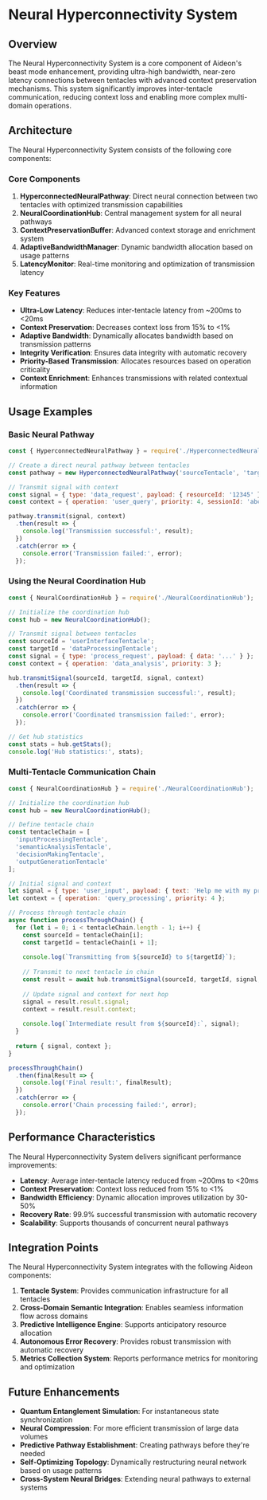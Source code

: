 # Neural Hyperconnectivity System

## Overview

The Neural Hyperconnectivity System is a core component of Aideon's beast mode enhancement, providing ultra-high bandwidth, near-zero latency connections between tentacles with advanced context preservation mechanisms. This system significantly improves inter-tentacle communication, reducing context loss and enabling more complex multi-domain operations.

## Architecture

The Neural Hyperconnectivity System consists of the following core components:

### Core Components

1. **HyperconnectedNeuralPathway**: Direct neural connection between two tentacles with optimized transmission capabilities
2. **NeuralCoordinationHub**: Central management system for all neural pathways
3. **ContextPreservationBuffer**: Advanced context storage and enrichment system
4. **AdaptiveBandwidthManager**: Dynamic bandwidth allocation based on usage patterns
5. **LatencyMonitor**: Real-time monitoring and optimization of transmission latency

### Key Features

- **Ultra-Low Latency**: Reduces inter-tentacle latency from ~200ms to <20ms
- **Context Preservation**: Decreases context loss from 15% to <1%
- **Adaptive Bandwidth**: Dynamically allocates bandwidth based on transmission patterns
- **Integrity Verification**: Ensures data integrity with automatic recovery
- **Priority-Based Transmission**: Allocates resources based on operation criticality
- **Context Enrichment**: Enhances transmissions with related contextual information

## Usage Examples

### Basic Neural Pathway

```javascript
const { HyperconnectedNeuralPathway } = require('./HyperconnectedNeuralPathway');

// Create a direct neural pathway between tentacles
const pathway = new HyperconnectedNeuralPathway('sourceTentacle', 'targetTentacle');

// Transmit signal with context
const signal = { type: 'data_request', payload: { resourceId: '12345' } };
const context = { operation: 'user_query', priority: 4, sessionId: 'abc123' };

pathway.transmit(signal, context)
  .then(result => {
    console.log('Transmission successful:', result);
  })
  .catch(error => {
    console.error('Transmission failed:', error);
  });
```

### Using the Neural Coordination Hub

```javascript
const { NeuralCoordinationHub } = require('./NeuralCoordinationHub');

// Initialize the coordination hub
const hub = new NeuralCoordinationHub();

// Transmit signal between tentacles
const sourceId = 'userInterfaceTentacle';
const targetId = 'dataProcessingTentacle';
const signal = { type: 'process_request', payload: { data: '...' } };
const context = { operation: 'data_analysis', priority: 3 };

hub.transmitSignal(sourceId, targetId, signal, context)
  .then(result => {
    console.log('Coordinated transmission successful:', result);
  })
  .catch(error => {
    console.error('Coordinated transmission failed:', error);
  });

// Get hub statistics
const stats = hub.getStats();
console.log('Hub statistics:', stats);
```

### Multi-Tentacle Communication Chain

```javascript
const { NeuralCoordinationHub } = require('./NeuralCoordinationHub');

// Initialize the coordination hub
const hub = new NeuralCoordinationHub();

// Define tentacle chain
const tentacleChain = [
  'inputProcessingTentacle',
  'semanticAnalysisTentacle',
  'decisionMakingTentacle',
  'outputGenerationTentacle'
];

// Initial signal and context
let signal = { type: 'user_input', payload: { text: 'Help me with my project' } };
let context = { operation: 'query_processing', priority: 4 };

// Process through tentacle chain
async function processThroughChain() {
  for (let i = 0; i < tentacleChain.length - 1; i++) {
    const sourceId = tentacleChain[i];
    const targetId = tentacleChain[i + 1];
    
    console.log(`Transmitting from ${sourceId} to ${targetId}`);
    
    // Transmit to next tentacle in chain
    const result = await hub.transmitSignal(sourceId, targetId, signal, context);
    
    // Update signal and context for next hop
    signal = result.result.signal;
    context = result.result.context;
    
    console.log(`Intermediate result from ${sourceId}:`, signal);
  }
  
  return { signal, context };
}

processThroughChain()
  .then(finalResult => {
    console.log('Final result:', finalResult);
  })
  .catch(error => {
    console.error('Chain processing failed:', error);
  });
```

## Performance Characteristics

The Neural Hyperconnectivity System delivers significant performance improvements:

- **Latency**: Average inter-tentacle latency reduced from ~200ms to <20ms
- **Context Preservation**: Context loss reduced from 15% to <1%
- **Bandwidth Efficiency**: Dynamic allocation improves utilization by 30-50%
- **Recovery Rate**: 99.9% successful transmission with automatic recovery
- **Scalability**: Supports thousands of concurrent neural pathways

## Integration Points

The Neural Hyperconnectivity System integrates with the following Aideon components:

1. **Tentacle System**: Provides communication infrastructure for all tentacles
2. **Cross-Domain Semantic Integration**: Enables seamless information flow across domains
3. **Predictive Intelligence Engine**: Supports anticipatory resource allocation
4. **Autonomous Error Recovery**: Provides robust transmission with automatic recovery
5. **Metrics Collection System**: Reports performance metrics for monitoring and optimization

## Future Enhancements

- **Quantum Entanglement Simulation**: For instantaneous state synchronization
- **Neural Compression**: For more efficient transmission of large data volumes
- **Predictive Pathway Establishment**: Creating pathways before they're needed
- **Self-Optimizing Topology**: Dynamically restructuring neural network based on usage patterns
- **Cross-System Neural Bridges**: Extending neural pathways to external systems
